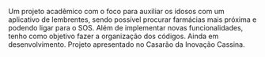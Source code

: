 Um projeto acadêmico com o foco para auxiliar os idosos com um aplicativo de lembrentes,
sendo possível procurar farmácias mais próxima e podendo ligar para o SOS.
Além de implementar novas funcionalidades, tenho como objetivo fazer a organização dos códigos.
Ainda em desenvolvimento.
Projeto apresentado no Casarão da Inovação Cassina.

